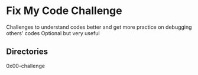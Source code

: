 # Fix My Code Challenge

Challenges to understand codes better and get more practice on debugging others' codes
Optional but very useful

## Directories

0x00-challenge

